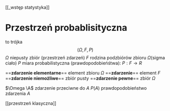[[_wstęp statystyka]]


# Przestrzeń probablisityczna

to trójka $$(\Omega, F, P) $$
$\Omega$ niepusty zbiór (przestrzeń zdarzeń)
$F$ rodzina podzbiórów zbioru $\Omega$(sigma ciało)
$P$ miara probabilistyczna (prawdopodobieńśtwa): $P: F \rightarrow  R$


==__zdarzenie elementarne__== element zbioru $\Omega$
==__zdarzenie__== element $F$
==__zdarzenie niemożliwe__== zbiór pusty
==__zdarzenie pewne__== zbiór $\Omega$

$\Omega \A$ zdarzenie przeciwne do $A$
$P(A)$ prawdopodobieństwo zdarzenia $A$

[[przestrzeń klasyczna]]










